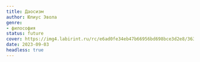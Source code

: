 ```yaml
---
title: Даосизм
author: Юлиус Эвола
genre:
- философия
status: future
cover: https://img4.labirint.ru/rc/e6ad0fe34eb47b66956bd698bce3d2e8/363x561q80/books76/757050/cover.jpg?1595683553
date: 2023-09-03
headless: true
---
```


